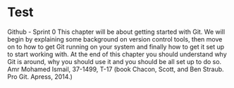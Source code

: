 # Test
Github - Sprint 0
This chapter will be about getting started with Git. We will begin by explaining some background on version control tools, then move on to how to get Git running on your system and finally how to get it set up to start working with. At the end of this chapter you should understand why Git is around, why you should use it and you should be all set up to do so.
Amr Mohamed Ismail, 37-1499, T-17
(book Chacon, Scott, and Ben Straub. Pro Git. Apress, 2014.)

